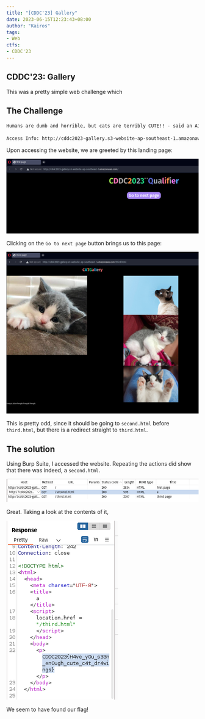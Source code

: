 ```yaml
---
title: "[CDDC'23] Gallery"
date: 2023-06-15T12:23:43+08:00
author: "Kairos"
tags:
- Web
ctfs:
- CDDC'23
---
```


## CDDC'23: Gallery
This was a pretty simple web challenge which 

## The Challenge

```md
Humans are dumb and horrible, but cats are terribly CUTE!! - said an AI.

Access Info: http://cddc2023-gallery.s3-website-ap-southeast-1.amazonaws.com/
```

Upon accessing the website, we are greeted by this landing page:

![Landing Page](landing.png)

Clicking on the `Go to next page` button brings us to this page:

![Third](third.png)

This is pretty odd, since it should be going to `second.html` before `third.html`, but there is a redirect straight to `third.html`.

## The solution

Using Burp Suite, I accessed the website. Repeating the actions did show that there was indeed, a `second.html`.

![Burp](burp1.png)

Great. Taking a look at the contents of it, 

![Response](response.png)

We seem to have found our flag!